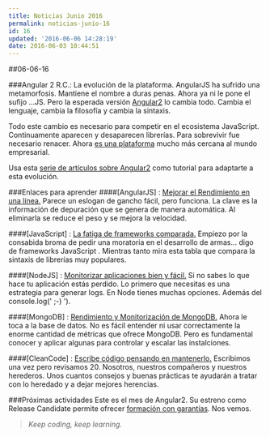 ```yaml
---
title: Noticias Junio 2016
permalink: noticias-junio-16
id: 16
updated: '2016-06-06 14:28:19'
date: 2016-06-03 10:44:51
---
```


##06-06-16


###Angular 2 R.C.: La evolución de la plataforma.
AngularJS ha sufrido una metamorfosis. Mantiene el nombre a duras penas. Ahora ya ni le pone el sufijo ...JS. Pero la esperada versión [Angular2](http://angular.io) lo cambia todo. Cambia el lenguaje, cambia la filosofía y cambia la sintaxis.

Todo este cambio es necesario para competir en el ecosistema JavaScript. Continuamente aparecen y desaparecen librerías. Para sobrevivir fue necesario renacer. Ahora [es una plataforma](/angular2-primeras-impresiones/) mucho más cercana al mundo empresarial. 

Usa esta [serie de artículos sobre Angular2](/tag/angular2/) como tutorial para adaptarte a esta evolución.
 
###Enlaces para aprender
####[AngularJS] : [Mejorar el Rendimiento en una línea.]()
Parece un eslogan de gancho fácil, pero funciona. La clave es la información de depuración que se genera de manera automática. Al eliminarla se reduce el peso y se mejora la velocidad.
 
####[JavaScript] : [La fatiga de frameworks comparada.]()
Empiezo por la consabida broma de pedir una moratoria en el desarrollo de armas... digo de frameworks JavaScript . Mientras tanto mira esta tabla que compara la sintaxis de librerías muy populares.
 
####[NodeJS] : [Monitorizar aplicaciones bien y fácil.]()
Si no sabes lo que hace tu aplicación estás perdido. Lo primero que necesitas es una estrategia para generar logs. En Node tienes muchas opciones. Además del console.log(' ;-) ').
 
####[MongoDB] : [Rendimiento y Monitorización de MongoDB.]()
Ahora le toca a la base de datos. No es fácil entender ni usar correctamente la enorme cantidad de métricas que ofrece MongoDB. Pero es fundamental conocer y aplicar algunas para controlar y escalar  las instalciones.
 
####[CleanCode] : [Escribe código pensando en mantenerlo.]()
Escribimos una vez pero revisamos 20. Nosotros, nuestros compañeros y nuestros herederos. Unos cuantos consejos y buenas prácticas te ayudarán a tratar con lo heredado y a dejar mejores herencias.
 
###Próximas actividades
Este es el mes de Angular2. Su estreno como Release Candidate permite ofrecer [formación con garantías](/promociones). Nos vemos.

 
>*Keep coding, keep learning.*